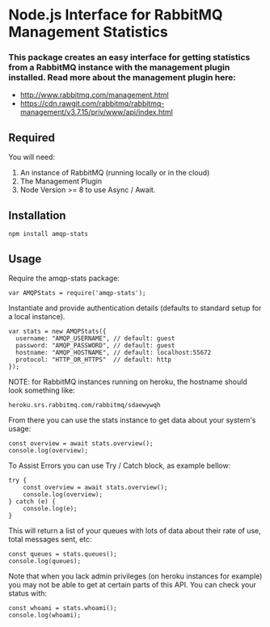 # Node.js Interface for RabbitMQ Management Statistics

### This package creates an easy interface for getting statistics from a RabbitMQ instance with the management plugin installed. Read more about the management plugin here:

- http://www.rabbitmq.com/management.html
- https://cdn.rawgit.com/rabbitmq/rabbitmq-management/v3.7.15/priv/www/api/index.html

## Required

You will need:

1. An instance of RabbitMQ (running locally or in the cloud)
2. The Management Plugin
3. Node Version >= 8 to use Async / Await.

## Installation

    npm install amqp-stats

## Usage

Require the amqp-stats package: 

    var AMQPStats = require('amqp-stats');

Instantiate and provide authentication details (defaults to standard setup for a local instance). 

    var stats = new AMQPStats({
      username: "AMQP_USERNAME", // default: guest
      password: "AMQP_PASSWORD", // default: guest
      hostname: "AMQP_HOSTNAME", // default: localhost:55672
      protocol: "HTTP_OR_HTTPS"  // default: http
    });

NOTE: for RabbitMQ instances running on heroku, the hostname should look something like: 

    heroku.srs.rabbitmq.com/rabbitmq/sdaewywqh

From there you can use the stats instance to get data about your system's usage:

    const overview = await stats.overview();
    console.log(overview);

To Assist Errors you can use Try / Catch block, as example bellow:

    try {
        const overview = await stats.overview();
        console.log(overview);
    } catch (e) {
        console.log(e);
    }

This will return a list of your queues with lots of data about their rate of use, total messages sent, etc:

    const queues = stats.queues();
    console.log(queues);

Note that when you lack admin privileges (on heroku instances for example) you may not be able to get at certain parts of this API. You can check your status with:

    const whoami = stats.whoami();
    console.log(whoami);
